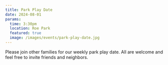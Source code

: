 ```yaml
---
title: Park Play Date
date: 2024-08-01
params:
  time: 3:30pm
  location: Roe Park
  featured: true
  image: /images/events/park-play-date.jpg
---
```


Please join other families for our weekly park play date. All are welcome and feel free to invite friends and neighbors.

<!--more-->
